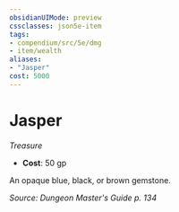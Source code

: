 ```yaml
---
obsidianUIMode: preview
cssclasses: json5e-item
tags:
- compendium/src/5e/dmg
- item/wealth
aliases: 
- "Jasper"
cost: 5000
---
```

# Jasper
*Treasure*  

- **Cost**: 50 gp

An opaque blue, black, or brown gemstone.

*Source: Dungeon Master's Guide p. 134*